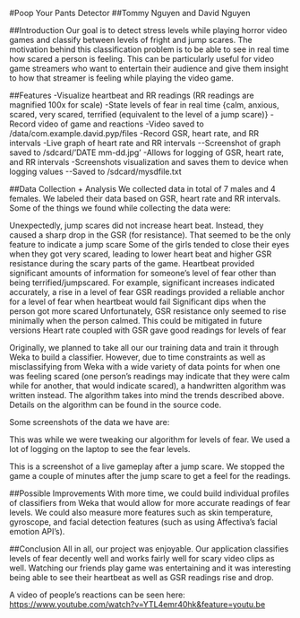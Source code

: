 #Poop Your Pants Detector 
##Tommy Nguyen and David Nguyen

##Introduction
Our goal is to detect stress levels while playing horror video games and classify between levels of fright and jump scares. The motivation behind this classification problem is to be able to see in real time how scared a person is feeling. This can be particularly useful for video game streamers who want to entertain their audience and give them insight to how that streamer is feeling while playing the video game.  

##Features
-Visualize heartbeat and RR readings (RR readings are magnified 100x for scale)
-State levels of fear in real time {calm, anxious, scared, very scared, terrified (equivalent to the level of a jump scare)}
-Record video of game and reactions
-Video saved to /data/com.example.david.pyp/files
-Record GSR, heart rate, and RR intervals
-Live graph of heart rate and RR intervals
--Screenshot of graph saved to /sdcard/’DATE mm-dd.jpg’
-Allows for logging of GSR, heart rate, and RR intervals
-Screenshots visualization and saves them to device when logging values
--Saved to /sdcard/mysdfile.txt

##Data Collection + Analysis
We collected data in total of 7 males and 4 females. We labeled their data based on GSR, heart rate and RR intervals. Some of the things we found while collecting the data were:

Unexpectedly, jump scares did not increase heart beat. Instead, they caused a sharp drop in the GSR (for resistance). That seemed to be the only feature to indicate a jump scare
Some of the girls tended to close their eyes when they got very scared, leading to lower heart beat and higher GSR resistance during the scary parts of the game.
Heartbeat provided significant amounts of information for someone’s level of fear other than being terrified/jumpscared. For example, significant increases indicated accurately, a rise in a level of fear
GSR readings provided a reliable anchor for a level of fear when heartbeat would fail
Significant dips when the person got more scared
Unfortunately, GSR resistance only seemed to rise minimally when the person calmed. This could be mitigated in future versions
Heart rate coupled with GSR gave good readings for levels of fear

Originally, we planned to take all our our training data and train it through Weka to build a classifier. However, due to time constraints as well as misclassifying from Weka with a wide variety of data points for when one was feeling scared (one person’s readings may indicate that they were calm while for another, that would indicate scared), a handwritten algorithm was written instead. The algorithm takes into mind the trends described above. Details on the algorithm can be found in the source code.

Some screenshots of the data we have are:
 
This was while we were tweaking our algorithm for levels of fear. We used a lot of logging on the laptop to see the fear levels.


This is a screenshot of a live gameplay after a jump scare. We stopped the game a couple of minutes after the jump scare to get a feel for the readings.

##Possible Improvements
With more time, we could build individual profiles of classifiers from Weka that would allow for more accurate readings of fear levels. We could also measure more features such as skin temperature, gyroscope, and facial detection features (such as using Affectiva’s facial emotion API’s). 

##Conclusion
All in all, our project was enjoyable. Our application classifies levels of fear decently well and works fairly well for scary video clips as well. Watching our friends play game was entertaining and it was interesting being able to see their heartbeat as well as GSR readings rise and drop. 

A video of people’s reactions can be seen here:
https://www.youtube.com/watch?v=YTL4emr40hk&feature=youtu.be


